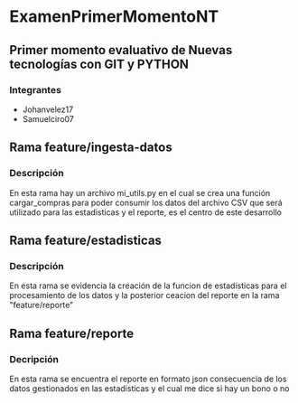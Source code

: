 
# ExamenPrimerMomentoNT

## Primer momento evaluativo de Nuevas tecnologías con GIT y PYTHON 

### Integrantes

- Johanvelez17
- Samuelciro07

## Rama feature/ingesta-datos
### Descripción

En esta rama hay un archivo mi_utils.py en el cual se crea una función cargar_compras para poder consumir los datos del archivo CSV que será utilizado para las estadisticas y el reporte, es el centro de este desarrollo


## Rama feature/estadisticas

### Descripción

En esta rama se evidencia la creación de la funcion de estadísticas 
para el procesamiento de los datos y la posterior ceacion del reporte en la rama "feature/reporte"


## Rama feature/reporte

### Decripción

En esta rama se encuentra el reporte en formato json consecuencia de los datos gestionados en las estadisticas y el cual me dice si hay un bono o no
